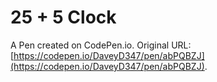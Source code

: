 # 25 + 5 Clock

A Pen created on CodePen.io. Original URL: [https://codepen.io/DaveyD347/pen/abPQBZJ](https://codepen.io/DaveyD347/pen/abPQBZJ).

